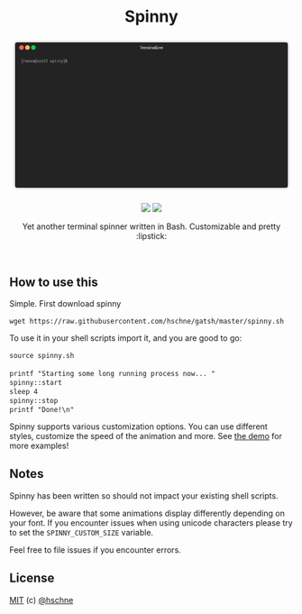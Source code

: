 <h1 align="center">Spinny</h1> 

<div align="center"><img src="demo.gif"/></div>

<p align="center">
<a href="https://forthebadge.com"><img src="https://forthebadge.com/images/badges/contains-cat-gifs.svg"></a>
<a href="https://forthebadge.com"><img src="https://forthebadge.com/images/badges/made-with-crayons.svg"></a>
</p>

<p align="center">Yet another terminal spinner written in Bash. Customizable and pretty :lipstick:</p>

<br>

## How to use this

Simple. First download spinny

```
wget https://raw.githubusercontent.com/hschne/gatsh/master/spinny.sh
```

To use it in your shell scripts import it, and you are good to go: 

```
source spinny.sh

printf "Starting some long running process now... "
spinny::start
sleep 4
spinny::stop
printf "Done!\n"
```

Spinny supports various customization options. You can use different styles, customize the speed of the animation and more. See [the demo](demo.sh) for more examples!

## Notes 

Spinny has been written so should not impact your existing shell scripts. 

However, be aware that some animations display differently depending on your font. If you encounter issues when using unicode characters please try to set the `SPINNY_CUSTOM_SIZE` variable.

Feel free to file issues if you encounter errors. 

## License

[MIT](LICENSE) (c) [@hschne](https://github.com/hschne)
